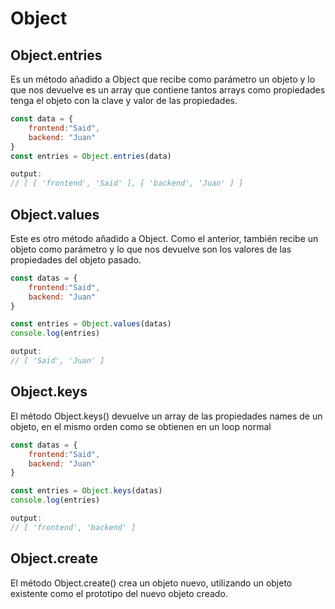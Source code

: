 # Object

## Object.entries

 Es un método añadido a Object que recibe como parámetro un objeto y lo que nos devuelve es un array que contiene tantos arrays como propiedades tenga el objeto con la clave y valor de las propiedades.

```js 
const data = {
    frontend:"Said",
    backend: "Juan"
}
const entries = Object.entries(data)

output:
// [ [ 'frontend', 'Said' ], [ 'backend', 'Juan' ] ]

```

## Object.values
Este es otro método añadido a Object. Como el anterior, también recibe un objeto como parámetro y lo que nos devuelve son los valores de las propiedades del objeto pasado.

```js 
const datas = {
    frontend:"Said",
    backend: "Juan"
}

const entries = Object.values(datas)
console.log(entries)

output:
// [ 'Said', 'Juan' ]
```

## Object.keys
El método Object.keys() devuelve un array de las propiedades names de un objeto, en el mismo orden como se obtienen en un loop normal

```js
const datas = {
    frontend:"Said",
    backend: "Juan"
}

const entries = Object.keys(datas)
console.log(entries)

output:
// [ 'frontend', 'backend' ]
```

## Object.create
El método Object.create() crea un objeto nuevo, utilizando un objeto existente como el prototipo del nuevo objeto creado.

```js

```